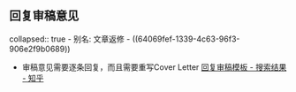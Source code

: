 ## 回复审稿意见
collapsed:: true
	- 别名: 文章返修
	- ((64069fef-1339-4c63-96f3-906e2f9b0689))
- 审稿意见需要逐条回复，而且需要重写Cover Letter [回复审稿模板 - 搜索结果 - 知乎](https://www.zhihu.com/search?type=content&q=%E5%9B%9E%E5%A4%8D%E5%AE%A1%E7%A8%BF%E6%A8%A1%E6%9D%BF)